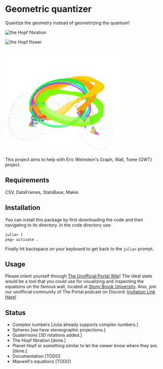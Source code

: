 # Geometric quantizer
Quantize the geometry instead of geometrizing the quantum!

![the Hopf fibration](londontsai.gif "The Hopf fibration inspired by one of the London Tsai's prints")

![the Hopf flower](flower.gif "The Hopf flower")

![the Hopf planet](planet.gif "The Hopf planet")

This project aims to help with Eric Weinstein's Graph, Wall, Tome (GWT) project.

## Requirements
CSV,
DataFrames,
StatsBase,
Makie.

## Installation
You can install this package by first downloading the code and then navigating to its directory.
In the code directory use:

```julia-repl
julia> ]
pkg> activate .
```

Finally hit backspace on your keyboard to get back to the `julia>` prompt.

## Usage
Please orient yourself through [The Unofficial Portal Wiki](https://theportal.wiki/wiki/Graph,_Wall,_Tome)! The ideal state would be a tool that you could use for visualizing and inspecting the equations on the famous wall, located at [Stony Brook University](http://www.math.stonybrook.edu/~tony/scgp/wall-story/wall-story.html). Also, join our unofficial community of The Portal podcast on Discord: [Invitation Link Here!](https://discord.gg/U8QQFc2)

## Status
- Complex numbers [Julia already supports complex numbers.]
- Spheres [we have stereographic projections.]
- Quaternions [3D rotations added.]
- The Hopf fibration [done.]
- Planet Hopf or something similar to let the viewer know where they are. [done.]
- Documentation [TODO]
- Maxwell's equations [TODO]
